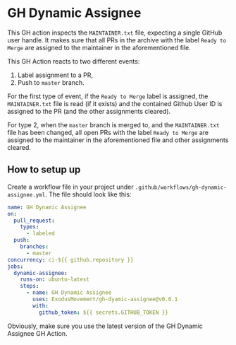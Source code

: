 # GH Dynamic Assignee

This GH action inspects the `MAINTAINER.txt` file, expecting a single GitHub
user handle. It makes sure that all PRs in the archive with the label `Ready to Merge` are assigned to the maintainer in the aforementioned file.

This GH Action reacts to two different events:

1. Label assignment to a PR,
2. Push to `master` branch.

For the first type of event, if the `Ready to Merge` label is assigned, the
`MAINTAINER.txt` file is read (if it exists) and the contained Github User ID is
assigned to the PR (and the other assignments cleared).

For type 2, when the `master` branch is merged to, and the `MAINTAINER.txt` file has been changed, all open PRs with the label `Ready to Merge` are assigned to the maintainer in the aforementioned file and other assignments cleared.

## How to setup up

Create a workflow file in your project under `.github/workflows/gh-dynamic-assignee.yml`. The file should look
like this:

```yaml
name: GH Dynamic Assignee
on:
  pull_request:
    types:
      - labeled
  push:
    branches:
      - master
concurrency: ci-${{ github.repository }}
jobs:
  dynamic-assignee:
    runs-on: ubuntu-latest
    steps:
      - name: GH Dynamic Assignee
        uses: ExodusMovement/gh-dyamic-assignee@v0.0.1
        with:
          github_token: ${{ secrets.GITHUB_TOKEN }}
```

Obviously, make sure you use the latest version of the GH Dynamic Assignee
GH Action.
